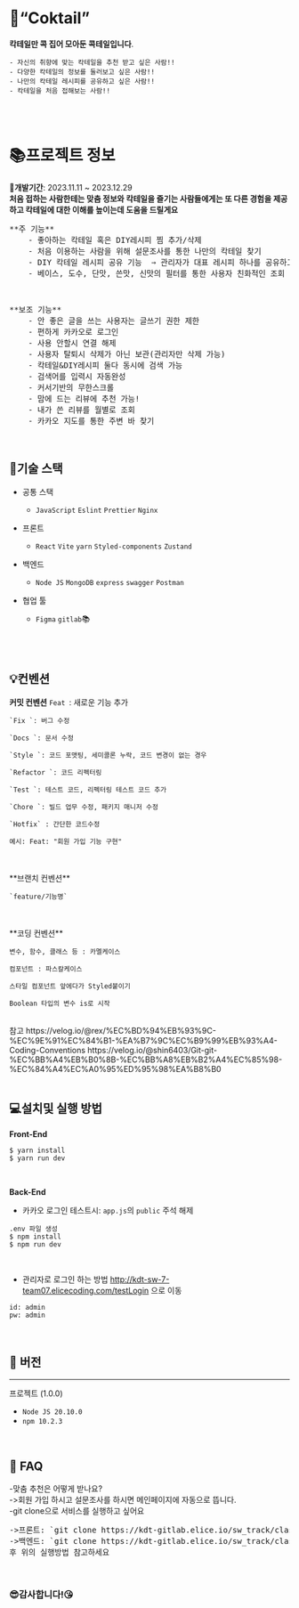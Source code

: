 # **🥂“Coktail”**
**칵테일만 콕 집어 모아둔 콕테일입니다**.

    - 자신의 취향에 맞는 칵테일을 추천 받고 싶은 사람!!
    - 다양한 칵테일의 정보를 둘러보고 싶은 사람!!
    - 나만의 칵테일 레시피를 공유하고 싶은 사람!!
    - 칵테일을 처음 접해보는 사람!!
    
<br/>
<br/>

# **📚프로젝트 정보**
**📆개발기간**: 2023.11.11 ~ 2023.12.29
<br/>
**처음 접하는 사람한테는 맞춤 정보와 칵테일을 즐기는 사람들에게는 또 다른 경험을 제공하고 칵테일에 대한 이해를 높이는데 도움을 드릴게요**

<pre>
**주 기능**
    - 좋아하는 칵테일 혹은 DIY레시피 찜 추가/삭제
    - 처음 이용하는 사람을 위해 설문조사를 통한 나만의 칵테일 찾기
    - DIY 칵테일 레시피 공유 기능  ⇒ 관리자가 대표 레시피 하나를 공유하고, 사용자들이 레시피 공유
    - 베이스, 도수, 단맛, 쓴맛, 신맛의 필터를 통한 사용자 친화적인 조회 기능 
</pre>

<br/>

<pre>
**보조 기능**
    - 안 좋은 글을 쓰는 사용자는 글쓰기 권한 제한
    - 편하게 카카오로 로그인
    - 사용 안할시 연결 해제
    - 사용자 탈퇴시 삭제가 아닌 보관(관리자만 삭제 가능)
    - 칵테일&DIY레시피 둘다 동시에 검색 가능
    - 검색어를 입력시 자동완성
    - 커서기반의 무한스크롤 
    - 맘에 드는 리뷰에 추천 가능!
    - 내가 쓴 리뷰를 월별로 조회
    - 카카오 지도를 통한 주변 바 찾기
</pre>

<br/>

## 🔧기술 스택
- 공통 스택
    - `JavaScript` `Eslint` `Prettier` `Nginx` 
    
- 프론트
    - `React` `Vite` `yarn` `Styled-components` `Zustand`
   
- 백엔드
    - `Node JS` `MongoDB` `express` `swagger` `Postman`
- 협업 툴
    - `Figma`  `gitlab`📚
  
<br/>
<br/>

## 💡컨벤션

**커밋 컨벤션**
    `Feat `: 새로운 기능 추가

    `Fix `: 버그 수정

    `Docs `: 문서 수정

    `Style `: 코드 포맷팅, 세미콜론 누락, 코드 변경이 없는 경우

    `Refactor `: 코드 리펙터링

    `Test `: 테스트 코드, 리펙터링 테스트 코드 추가

    `Chore `: 빌드 업무 수정, 패키지 매니저 수정

    `Hotfix` : 간단한 코드수정

    예시: Feat: "회원 가입 기능 구현"
<br/>
<br/>
**브랜치 컨벤션**

    `feature/기능명`

<br/>
<br/>
**코딩 컨벤션**

    변수, 함수, 클래스 등 : 카멜케이스 

    컴포넌트 : 파스칼케이스 
    
    스타일 컴포넌트 앞에다가 Styled붙이기 

    Boolean 타입의 변수 is로 시작

<br/>
참고
https://velog.io/@rex/%EC%BD%94%EB%93%9C-%EC%9E%91%EC%84%B1-%EA%B7%9C%EC%B9%99%EB%93%A4-Coding-Conventions
https://velog.io/@shin6403/Git-git-%EC%BB%A4%EB%B0%8B-%EC%BB%A8%EB%B2%A4%EC%85%98-%EC%84%A4%EC%A0%95%ED%95%98%EA%B8%B0

<br/>
<br/>

## 💻설치및 실행 방법
**Front-End**
```
$ yarn install
$ yarn run dev
```

<br/>

**Back-End**
- 카카오 로그인 테스트시: `app.js`의 `public` 주석 해제
```
.env 파일 생성
$ npm install
$ npm run dev
```

<br/>

- 관리자로 로그인 하는 방법
http://kdt-sw-7-team07.elicecoding.com/testLogin 으로 이동
```    
id: admin  
pw: admin
```

<br/>

## 🚀 버전
---
프로젝트 (1.0.0)
- `Node JS 20.10.0`
- `npm 10.2.3`

<br/>

## 🚨 FAQ
-맞춤 추천은 어떻게 받나요?
<br/>
->회원 가입 하시고 설문조사를 하시면 메인페이지에 자동으로 뜹니다.
<br/>
-git clone으로 서비스를 실행하고 싶어요
<pre>
->프론트: `git clone https://kdt-gitlab.elice.io/sw_track/class_07/web_project_2/team7/frontend.git`
->백엔드: `git clone https://kdt-gitlab.elice.io/sw_track/class_07/web_project_2/team7/backend.git'
후 위의 실행방법 참고하세요
</pre>

<br/>

### 😎감사합니다!😘
